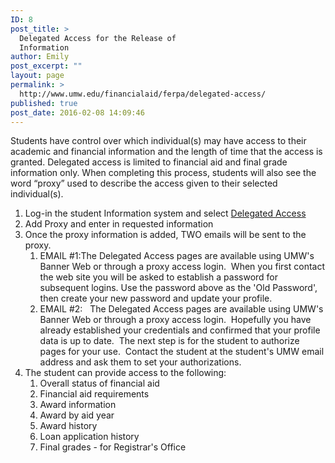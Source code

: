 ```yaml
---
ID: 8
post_title: >
  Delegated Access for the Release of
  Information
author: Emily
post_excerpt: ""
layout: page
permalink: >
  http://www.umw.edu/financialaid/ferpa/delegated-access/
published: true
post_date: 2016-02-08 14:09:46
---
```

Students have control over which individual(s) may have access to their academic and financial information and the length of time that the access is granted. Delegated access is limited to financial aid and final grade information only. When completing this process, students will also see the word “proxy” used to describe the access given to their selected individual(s).
<ol>
 	<li>Log-in the student Information system and select <a href="https://ssb.umw.edu/ssomanager/c/SSB?pkg=bwgkprxy.P_ManageProxy">Delegated Access</a></li>
 	<li>Add Proxy and enter in requested information</li>
 	<li>Once the proxy information is added, TWO emails will be sent to the proxy.
<ol>
 	<li>EMAIL #1:The Delegated Access pages are available using UMW's Banner Web or through a proxy access login.  When you first contact the web site you will be asked to establish a password for subsequent logins. Use the password above as the 'Old Password', then create your new password and update your profile.</li>
 	<li>EMAIL #2:   The Delegated Access pages are available using UMW's Banner Web or through a proxy access login.  Hopefully you have already established your credentials and confirmed that your profile data is up to date.  The next step is for the student to authorize pages for your use.  Contact the student at the student's UMW email address and ask them to set your authorizations.</li>
</ol>
</li>
 	<li>The student can provide access to the following:
<ol>
 	<li>Overall status of financial aid</li>
 	<li>Financial aid requirements</li>
 	<li>Award information</li>
 	<li>Award by aid year</li>
 	<li>Award history</li>
 	<li>Loan application history</li>
 	<li>Final grades - for Registrar's Office</li>
</ol>
</li>
</ol>
&nbsp;